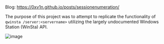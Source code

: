 Blog: https://0xv1n.github.io/posts/sessionenumeration/

The purpose of this project was to attempt to replicate the functionality of `qwinsta /server:<servername>` utilizing the largely undocumented Windows Station (WinSta) API.

![image](https://github.com/user-attachments/assets/57a2fccd-4d8e-40e5-b9c7-565dcd40f5b9)

